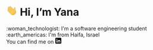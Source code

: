 <h1 align="left"><img src="https://github.com/YanaRaitsin/YanaRaitsin/blob/main/wave.gif" width="30px"> Hi, I’m Yana</h1> 
:woman_technologist: I'm a software engineering student <br />
:earth_americas: I'm from Haifa, Israel <br />
You can find me on <a href="https://www.linkedin.com/in/yana-raitsin/" rel="nofollow"><img src="https://github.com/YanaRaitsin/YanaRaitsin/blob/main/linkedin.png" alt="LinkedIn" title="LinkedIn icon without padding" style="max-width: 100%;"></a> <br />
